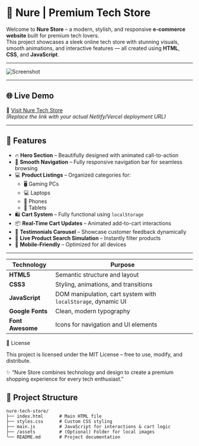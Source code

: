 # 🛒 Nure | Premium Tech Store  

Welcome to **Nure Store** – a modern, stylish, and responsive **e-commerce website** built for premium tech lovers.  
This project showcases a sleek online tech store with stunning visuals, smooth animations, and interactive features — all created using **HTML**, **CSS**, and **JavaScript**.  

---

![Screenshot](https://github.com/user-attachments/assets/884365aa-1057-45ff-92f8-a9154af372d0)  
<!-- Replace with your actual screenshot path -->  

---

## 🌐 Live Demo  

🔗 [Visit Nure Tech Store](https://your-demo-link.netlify.app)  
*(Replace the link with your actual Netlify/Vercel deployment URL)*  

---

## 🌟 Features  

- 🔥 **Hero Section** – Beautifully designed with animated call-to-action  
- 🧭 **Smooth Navigation** – Fully responsive navigation bar for seamless browsing  
- 💻 **Product Listings** – Organized categories for:  
  - 🖥️ Gaming PCs  
  - 💻 Laptops  
  - 📱 Phones  
  - 📲 Tablets  
- 🛍️ **Cart System** – Fully functional using `localStorage`  
- 📦 **Real-Time Cart Updates** – Animated add-to-cart interactions  
- 💬 **Testimonials Carousel** – Showcase customer feedback dynamically  
- 🔎 **Live Product Search Simulation** – Instantly filter products  
- 📱 **Mobile-Friendly** – Optimized for all devices  

---
| Technology       | Purpose                                                       |
| ---------------- | ------------------------------------------------------------- |
| **HTML5**        | Semantic structure and layout                                 |
| **CSS3**         | Styling, animations, and transitions                          |
| **JavaScript**   | DOM manipulation, cart system with `localStorage`, dynamic UI |
| **Google Fonts** | Clean, modern typography                                      |
| **Font Awesome** | Icons for navigation and UI elements                          |

📃 License

This project is licensed under the MIT License – free to use, modify, and distribute.

✨ “Nure Store combines technology and design to create a premium shopping experience for every tech enthusiast.”

## 📂 Project Structure  

```plaintext
nure-tech-store/
├── index.html      # Main HTML file
├── styles.css      # Custom CSS styling
├── main.js         # JavaScript for interactions & cart logic
├── /assets         # (Optional) Folder for local images
└── README.md       # Project documentation

